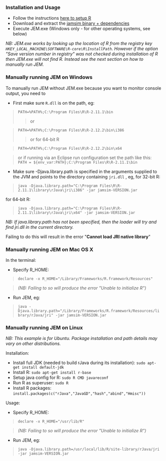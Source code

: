 ### Installation and Usage ###
  * Follow the instructions [here to setup R](SetupR.md)
  * Download and extract the [jamsim binary + dependencies](http://code.google.com/p/jamsim/downloads/list)
  * Execute JEM.exe (Windows only - for other operating systems, see below)

_NB: JEM.exe works by looking up the location of R from the registry key `HKEY_LOCAL_MACHINE\SOFTWARE\R-core\R\InstallPath`. However if the option "Save version number in registry" was not checked during installation of R then JEM.exe will not find R. Instead see the next section on how to manually run JEM._

### Manually running JEM on Windows ###

To manually run JEM without JEM.exe because you want to monitor console output, you need to

  * First make sure `R.dll` is on the path, eg:
> `PATH=%PATH%;C:\Program Files\R\R-2.11.1\bin`
> > or

> `PATH=%PATH%;C:\Program Files\R\R-2.12.2\bin\i386`
> > or for 64-bit R

> `PATH=%PATH%;C:\Program Files\R\R-2.12.2\bin\x64`

> or if running via an Eclipse run configuration set the path like this:
> `PATH = ${env_var:PATH};C:\Program Files\R\R-2.11.1\bin`

  * Make sure -Djava.library.path is specified in the arguments supplied to the JVM and points to the directory containing `jri.dll` , eg, for 32-bit R:

> `java -Djava.library.path="C:\Program Files\R\R-2.11.1\library\rJava\jri\i386" -jar jamsim-VERSION.jar`

for 64-bit R:

> `java -Djava.library.path="C:\Program Files\R\R-2.11.1\library\rJava\jri\x64" -jar jamsim-VERSION.jar`

_NB: If java.library.path has not been specified, then the loader will try and find jri.dll in the current directory._

Failing to do this will result in the error "**Cannot load JRI native library**"

### Manually running JEM on Mac OS X ###

In the terminal:
  * Specify R\_HOME:
> `declare -x R_HOME="/Library/Frameworks/R.framework/Resources"`

> _(NB: Failing to so will produce the error "Unable to initialize R")_

  * Run JEM, eg:
> `java -Djava.library.path="/Library/Frameworks/R.framework/Resources/library/rJava/jri" -jar jamsim-VERSION.jar`

### Manually running JEM on Linux ###

_NB: This example is for Ubuntu. Package installation and path details may vary on other distributions._

Installation:

  * Install full JDK (needed to build rJava during its installation): `sudo apt-get install default-jdk`
  * Install R: `sudo apt-get install r-base`
  * Setup java config for R: `sudo R CMD javareconf`
  * Run R as superuser: `sudo R`
  * Install R packages: `install.packages(c("rJava","JavaGD","hash","abind","Hmisc"))`

Usage:
  * Specify R\_HOME:
> `declare -x R_HOME="/usr/lib/R"`

> _(NB: Failing to so will produce the error "Unable to initialize R")_

  * Run JEM, eg:
> `java -Djava.library.path=/usr/local/lib/R/site-library/rJava/jri -jar jamsim-VERSION.jar`